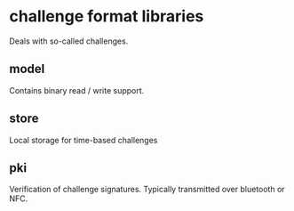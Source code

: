 # challenge format libraries
Deals with so-called challenges.

## model
Contains binary read / write support.

## store
Local storage for time-based challenges

## pki
Verification of challenge signatures. Typically transmitted over bluetooth or NFC.

